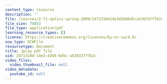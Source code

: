 ```yaml
---
content_type: resource
description: ''
file: /courses/2-71-optics-spring-2009/2471310d14e3d2686d5ca538337f7b2c_roATER6-1yI.pdf
file_size: 74853
file_type: application/pdf
learning_resource_types: []
license: https://creativecommons.org/licenses/by-nc-sa/4.0/
ocw_type: OCWFile
resourcetype: Document
title: 3play pdf file
uid: 2471310d-14e3-d268-6d5c-a538337f7b2c
video_files:
  video_thumbnail_file: null
video_metadata:
  youtube_id: null
---
```

